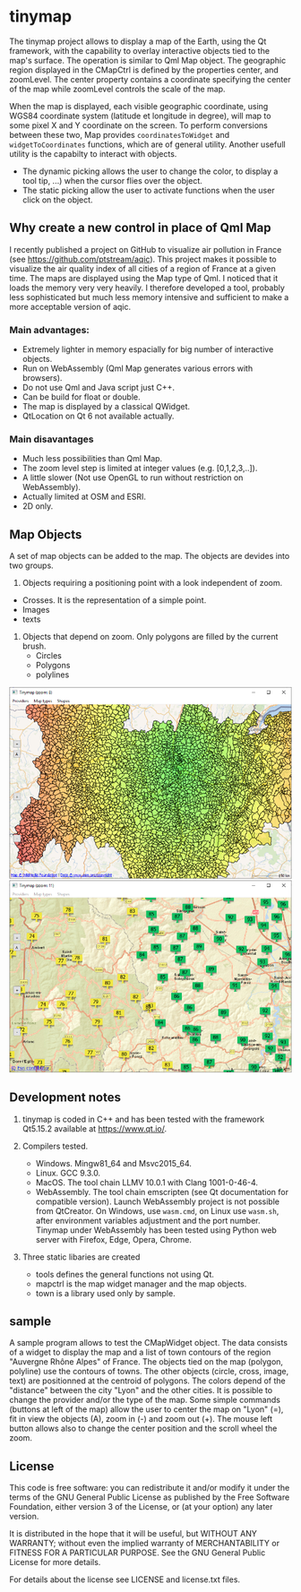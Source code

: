 # tinymap
The tinymap project allows to display a map of the Earth, using the Qt framework, with the capability to overlay interactive 
objects tied to the map's surface. The operation is similar to Qml Map object. 
The geographic region displayed in the CMapCtrl is defined by the properties center, and zoomLevel.
The center property contains a coordinate specifying the center of the map while zoomLevel controls the scale of the map.

When the map is displayed, each visible geographic coordinate, using WGS84 coordinate system (latitude et longitude in degree),
will map to some pixel X and Y coordinate on the screen.
To perform conversions between these two, Map provides `coordinatesToWidget` and `widgetToCoordinates` functions, 
which are of general utility.
Another usefull utility is the capabilty to interact with objects.
- The dynamic picking allows the user to change the color, to display a tool tip, ...) when the cursor flies over the object.
- The static picking allow the user to activate functions when the user click on the object.

## Why create a new control in place of Qml Map
I recently published a project on GitHub to visualize air pollution in France (see https://github.com/ptstream/aqic).
This project makes it possible to visualize the air quality index of all cities of a region of France at a given time.
The maps are displayed using the Map type of Qml. I noticed that it loads the memory very very heavily.
I therefore developed a tool, probably less sophisticated but much less memory intensive and sufficient
to make a more acceptable version of aqic. 

### Main advantages:
- Extremely lighter in memory espacially for big number of interactive objects.
- Run on WebAssembly (Qml Map generates various errors with browsers).
- Do not use Qml and Java script just C++.
- Can be build for float or double.
- The map is displayed by a classical QWidget.
- QtLocation on Qt 6 not available actually.

### Main disavantages
- Much less possibilities than Qml Map.
- The zoom level step is limited at integer values (e.g. [0,1,2,3,..]).
- A little slower (Not use OpenGL to run without restriction on WebAssembly).
- Actually limited at OSM and ESRI.
- 2D only.

## Map Objects
A set of map objects can be added to the map. The objects are devides into two groups.
1. Objects requiring a positioning point with a look independent of zoom.
  - Crosses. It is the representation of a simple point.
  - Images
  - texts
  
1. Objects that depend on zoom. Only polygons are filled by the current brush.
   - Circles
   - Polygons
   - polylines

![](readme-images/polygons.png)
![](readme-images/images.png)

## Development notes
1. tinymap is coded in C++ and has been tested with the framework Qt5.15.2 available at https://www.qt.io/.

2. Compilers tested.
   - Windows. Mingw81_64 and Msvc2015_64.
   - Linux. GCC 9.3.0.
   - MacOS. The tool chain LLMV 10.0.1 with Clang 1001-0-46-4.
   - WebAssembly. The tool chain emscripten (see Qt documentation for compatible version).
     Launch WebAssembly project is not possible from QtCreator.
	 On Windows, use `wasm.cmd`, on Linux use `wasm.sh`,  after environment variables adjustment and the port number.
     Tinymap under WebAssembly has been tested using Python web server with Firefox, Edge, Opera, Chrome.
  
3. Three static libaries are created 
   - tools defines the general functions not using Qt.
   - mapctrl is the map widget manager and the map objects.
   - town is a library used only by sample.
   
## sample
A sample program allows to test the CMapWidget object.
The data consists of a widget to display the map and a list of town contours of the region "Auvergne Rhône Alpes" of France.
The objects tied on the map (polygon, polyline) use the contours of towns. 
The other objects (circle, cross, image, text) are positionned at the centroid of polygons.
The colors depend of the "distance" between the city "Lyon" and the other cities.
It is possible to change the provider and/or the type of the map.
Some simple commands (buttons at left of the map) allow the user to center the map on "Lyon" (=), fit in view the objects (A),
zoom in (-) and zoom out (+). The mouse left button allows also to change the center position and the scroll wheel the zoom.

## License
This code is free software: you can redistribute it and/or modify
it under the terms of the GNU General Public License as published by
the Free Software Foundation, either version 3 of the License, or
(at your option) any later version.

It is distributed in the hope that it will be useful,
but WITHOUT ANY WARRANTY; without even the implied warranty of
MERCHANTABILITY or FITNESS FOR A PARTICULAR PURPOSE.  See the
GNU General Public License for more details.

For details about the license see LICENSE and license.txt files.


